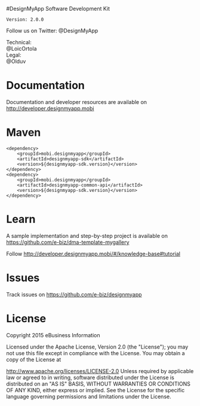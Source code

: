 #DesignMyApp Software Development Kit

`Version: 2.0.0`

Follow us on Twitter:
@DesignMyApp  

Technical:  
@LoicOrtola  
Legal:  
@Olduv  

# Documentation

Documentation and developer resources are available on
http://developer.designmyapp.mobi

# Maven
```
<dependency>
	<groupId>mobi.designmyapp</groupId>
	<artifactId>designmyapp-sdk</artifactId>
	<version>${designmyapp-sdk.version}</version>
</dependency>
<dependency>
	<groupId>mobi.designmyapp</groupId>
	<artifactId>designmyapp-common-api</artifactId>
	<version>${designmyapp-sdk.version}</version>
</dependency>
```

# Learn

A sample implementation and step-by-step project is available on  
https://github.com/e-biz/dma-template-mygallery

Follow http://developer.designmyapp.mobi/#/knowledge-base#tutorial

# Issues

Track issues on https://github.com/e-biz/designmyapp

# License

Copyright 2015 eBusiness Information

Licensed under the Apache License, Version 2.0 (the "License"); you may not use this file except in compliance with the License. You may obtain a copy of the License at

   http://www.apache.org/licenses/LICENSE-2.0
Unless required by applicable law or agreed to in writing, software distributed under the License is distributed on an "AS IS" BASIS, WITHOUT WARRANTIES OR CONDITIONS OF ANY KIND, either express or implied. See the License for the specific language governing permissions and limitations under the License.
